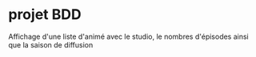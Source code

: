 # projet BDD
Affichage d'une liste d'animé avec le studio, le nombres d'épisodes ainsi que la saison de diffusion
